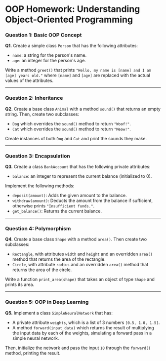 # OOP Homework: Understanding Object-Oriented Programming

### Question 1: Basic OOP Concept
**Q1.** Create a simple class `Person` that has the following attributes:
- `name`: a string for the person's name.
- `age`: an integer for the person's age.

Write a method `greet()` that prints `"Hello, my name is [name] and I am [age] years old."` where `[name]` and `[age]` are replaced with the actual values of the attributes.

---

### Question 2: Inheritance
**Q2.** Create a base class `Animal` with a method `sound()` that returns an empty string. Then, create two subclasses:
- `Dog` which overrides the `sound()` method to return `"Woof!"`.
- `Cat` which overrides the `sound()` method to return `"Meow!"`.

Create instances of both `Dog` and `Cat` and print the sounds they make.

---

### Question 3: Encapsulation
**Q3.** Create a class `BankAccount` that has the following private attributes:
- `balance`: an integer to represent the current balance (initialized to 0).

Implement the following methods:
- `deposit(amount)`: Adds the given amount to the balance.
- `withdraw(amount)`: Deducts the amount from the balance if sufficient, otherwise prints `"Insufficient funds."`.
- `get_balance()`: Returns the current balance.

---

### Question 4: Polymorphism
**Q4.** Create a base class `Shape` with a method `area()`. Then create two subclasses:
- `Rectangle`, with attributes `width` and `height` and an overridden `area()` method that returns the area of the rectangle.
- `Circle`, with attribute `radius` and an overridden `area()` method that returns the area of the circle.

Write a function `print_area(shape)` that takes an object of type `Shape` and prints its area.

---

### Question 5: OOP in Deep Learning
**Q5.** Implement a class `SimpleNeuralNetwork` that has:
- A private attribute `weights`, which is a list of 3 numbers `[0.5, 1.0, 1.5]`.
- A method `forward(input_data)` which returns the result of multiplying the input data by each of the weights, simulating a forward pass in a simple neural network.

Then, initialize the network and pass the input `10` through the `forward()` method, printing the result.
